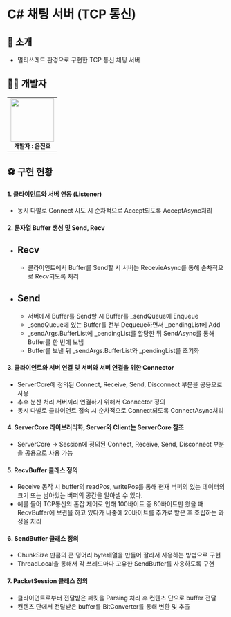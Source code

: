 # C# 채팅 서버 (TCP 통신)

## 👋 소개

- 멀티쓰레드 환경으로 구현한 TCP 통신 채팅 서버

## 👩‍💻 개발자

<table>
  <tbody>
    <tr>
      <td align="center"><a href="https://github.com/KR-EGOIST"><img src="https://avatars.githubusercontent.com/u/54177070?v=4" width="100px;" alt=""/><br /><sub><b> 개발자 : 윤진호 </b></sub></a><br /></td>
      </tr>
  </tbody>
</table>

## ⚽ 구현 현황

#### 1. 클라이언트와 서버 연동 (Listener)
  - 동시 다발로 Connect 시도 시 순차적으로 Accept되도록 AcceptAsync처리

#### 2. 문자열 Buffer 생성 및 Send, Recv
  - ## Recv
    - 클라이언트에서 Buffer를 Send할 시 서버는 RecevieAsync를 통해 순차적으로 Recv되도록 처리
   
  - ## Send
    - 서버에서 Buffer를 Send할 시 Buffer를 _sendQueue에 Enqueue
    - _sendQueue에 있는 Buffer를 전부 Dequeue하면서 _pendingList에 Add
    - _sendArgs.BufferList에 _pendingList를 할당한 뒤 SendAsync를 통해 Buffer를 한 번에 보냄
    - Buffer를 보낸 뒤 _sendArgs.BufferList와 _pendingList를 초기화

#### 3. 클라이언트와 서버 연결 및 서버와 서버 연결을 위한 Connector
  - ServerCore에 정의된 Connect, Receive, Send, Disconnect 부분을 공용으로 사용
  - 추후 분산 처리 서버끼리 연결하기 위해서 Connector 정의
  - 동시 다발로 클라이언트 접속 시 순차적으로 Connect되도록 ConnectAsync처리

#### 4. ServerCore 라이브러리화, Server와 Client는 ServerCore 참조
  - ServerCore -> Session에 정의된 Connect, Receive, Send, Disconnect 부분을 공용으로 사용 가능

#### 5. RecvBuffer 클래스 정의
  - Receive 동작 시 buffer의 readPos, writePos를 통해 현재 버퍼의 있는 데이터의 크기 또는 남아있는 버퍼의 공간을 알아낼 수 있다.
  - 예를 들어 TCP통신의 혼잡 제어로 인해 100바이트 중 80바이트만 왔을 때 RecvBuffer에 보관을 하고 있다가 나중에 20바이트를 추가로 받은 후 조립하는 과정을 처리

#### 6. SendBuffer 클래스 정의
  - ChunkSize 만큼의 큰 덩어리 byte배열을 만들어 잘라서 사용하는 방법으로 구현
  - ThreadLocal을 통해서 각 쓰레드마다 고유한 SendBuffer를 사용하도록 구현

#### 7. PacketSession 클래스 정의
  - 클라이언트로부터 전달받은 패킷을 Parsing 처리 후 컨텐츠 단으로 buffer 전달
  - 컨텐츠 단에서 전달받은 buffer를 BitConverter를 통해 변환 및 추출
